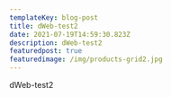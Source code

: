 ```yaml
---
templateKey: blog-post
title: dWeb-test2
date: 2021-07-19T14:59:30.823Z
description: dWeb-test2
featuredpost: true
featuredimage: /img/products-grid2.jpg
---
```

dWeb-test2
